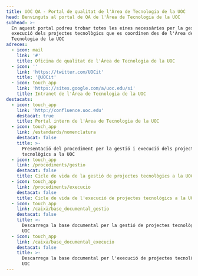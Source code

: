 ```yaml
---
title: UOC QA - Portal de qualitat de l'Àrea de Tecnologia de la UOC
head: Benvinguts al portal de QA de l'Àrea de Tecnologia de la UOC
subhead: >-
  En aquest portal podreu trobar totes les eines necessàries per la gestió i
  execució dels projectes tecnològics que es coordinen des de l'Àrea de
  Tecnologia de la UOC
adreces:
  - icon: mail
    link: '#'
    title: Oficina de qualitat de l'Àrea de Tecnologia de la UOC
  - icon: ''
    link: 'https://twitter.com/UOCit'
    title: '@UOCit'
  - icon: touch_app
    link: 'https://sites.google.com/a/uoc.edu/si'
    title: Intranet de l'Àrea de Tecnologia de la UOC
destacats:
  - icon: touch_app
    link: 'http://confluence.uoc.edu'
	destacat: true
    title: Portal intern de l'Àrea de Tecnologia de la UOC
  - icon: touch_app
    link: /estandards/nomenclatura
	destacat: false
    title: >-
      Presentació del procediment per la gestió i execució dels projectes
      tecnològics a la UOC
  - icon: touch_app
    link: /procediments/gestio
	destacat: false
    title: Cicle de vida de la gestió de projectes tecnològics a la UOC
  - icon: touch_app
    link: /procediments/execucio
	destacat: false
    title: Cicle de vida de l'execució de projectes tecnològics a la UOC
  - icon: touch_app
    link: /caixa/base_documental_gestio
	destacat: false
    title: >-
      Descarrega la base documental per la gestió de projectes tecnològics a la
      UOC
  - icon: touch_app
    link: /caixa/base_documental_execucio
	destacat: false
    title: >-
      Descarrega la base documental per l'execució de projectes tecnològics a la
      UOC
---
```

